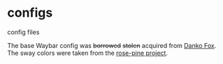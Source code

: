 # configs
config files

The base Waybar config was ~~borrowed~~ ~~stolen~~ acquired from [Danko Fox](https://github.com/DankChoir).
The sway colors were taken from the [rose-pine project](https://github.com/rose-pine/i3).

